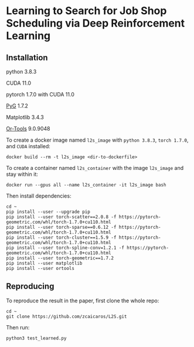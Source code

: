 # Learning to Search for Job Shop Scheduling via Deep Reinforcement Learning

## Installation
python 3.8.3

CUDA 11.0

pytorch 1.7.0 with CUDA 11.0

[PyG](https://github.com/pyg-team/pytorch_geometric) 1.7.2

Matplotlib 3.4.3

[Or-Tools](https://github.com/google/or-tools) 9.0.9048

To create a docker image named `l2s_image` with `python 3.8.3`, `torch 1.7.0`,  and `CUDA` installed:
```
docker build --rm -t l2s_image <dir-to-dockerfile>
```
To create a container named `l2s_container` with the image `l2s_image` and stay within it:
```
docker run --gpus all --name l2s_container -it l2s_image bash
```
Then install dependencies:
```
cd ~
pip install --user --upgrade pip
pip install --user torch-scatter==2.0.8 -f https://pytorch-geometric.com/whl/torch-1.7.0+cu110.html
pip install --user torch-sparse==0.6.12 -f https://pytorch-geometric.com/whl/torch-1.7.0+cu110.html
pip install --user torch-cluster==1.5.9 -f https://pytorch-geometric.com/whl/torch-1.7.0+cu110.html
pip install --user torch-spline-conv=1.2.1 -f https://pytorch-geometric.com/whl/torch-1.7.0+cu110.html
pip install --user torch-geometric==1.7.2
pip install --user matplotlib
pip install --user ortools
```

## Reproducing
To reproduce the result in the paper, first clone the whole repo:
```
cd ~
git clone https://github.com/zcaicaros/L2S.git
```
Then run:
```
python3 test_learned.py
```
